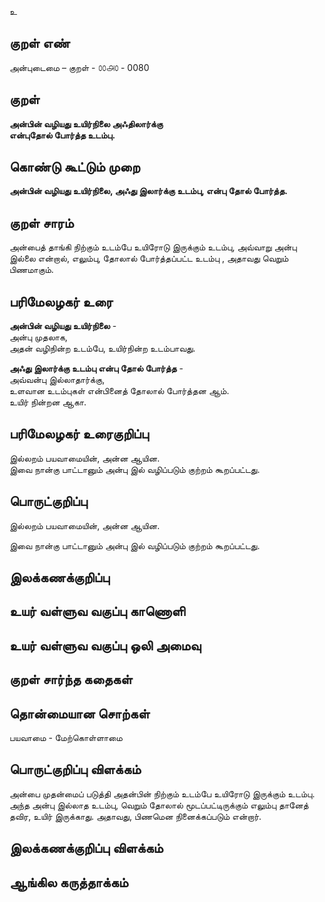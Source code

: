 உ

## குறள் எண் 

அன்புடைமை – குறள் - ௦௦௮௦ - 0080  

## குறள் 

**அன்பின் வழியது உயிர்நிலை அஃதிலார்க்கு  
என்புதோல் போர்த்த உடம்பு.** 

## கொண்டு கூட்டும் முறை

**அன்பின் வழியது உயிர்நிலை, அஃது இலார்க்கு உடம்பு, என்பு தோல் போர்த்த.**

## குறள் சாரம் 

அன்பைத் தாங்கி நிற்கும் உடம்பே உயிரோடு இருக்கும் உடம்பு, அவ்வாறு அன்பு இல்லை என்றால்,  எலும்பு, தோலால் போர்த்தப்பட்ட உடம்பு , அதாவது வெறும் பிணமாகும்.

## பரிமேலழகர் உரை

**அன்பின் வழியது உயிர்நிலை** -  
அன்பு முதலாக,  
அதன் வழிநின்ற உடம்பே, உயிர்நின்ற உடம்பாவது. 

**அஃது இலார்க்கு உடம்பு என்பு தோல் போர்த்த** -  
அவ்வன்பு இல்லாதார்க்கு,  
உளவான உடம்புகள் என்பினைத் தோலால் போர்த்தன ஆம்.  
உயிர் நின்றன ஆகா. 

## பரிமேலழகர் உரைகுறிப்பு   

இல்லறம் பயவாமையின், அன்ன ஆயின.  
இவை நான்கு பாட்டானும் அன்பு இல் வழிப்படும் குற்றம் கூறப்பட்டது.  

## பொருட்குறிப்பு 

இல்லறம் பயவாமையின், அன்ன ஆயின. 

இவை நான்கு பாட்டானும் அன்பு இல் வழிப்படும் குற்றம் கூறப்பட்டது.  

## இலக்கணக்குறிப்பு  


## உயர் வள்ளுவ வகுப்பு காணொளி


## உயர் வள்ளுவ வகுப்பு ஒலி அமைவு 

 
## குறள் சார்ந்த கதைகள் 


## தொன்மையான சொற்கள்

பயவாமை - மேற்கொள்ளாமை 

## பொருட்குறிப்பு விளக்கம்

அன்பை முதன்மைப் படுத்தி அதன்பின் நிற்கும் உடம்பே உயிரோடு இருக்கும் உடம்பு. அந்த அன்பு இல்லாத உடம்பு, வெறும் தோலால் மூடப்பட்டிருக்கும் எலும்பு தானேத் தவிர, உயிர் இருக்காது. அதாவது, பிணமென நினைக்கப்படும் என்றார்.

## இலக்கணக்குறிப்பு விளக்கம்


## ஆங்கில கருத்தாக்கம் 


